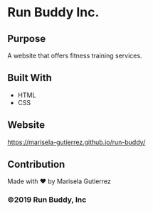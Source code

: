 # Run Buddy Inc.

## Purpose
A website that offers fitness training services.

## Built With
* HTML
* CSS

## Website
https://marisela-gutierrez.github.io/run-buddy/

## Contribution
Made with ❤️ by Marisela Gutierrez

### ©️2019 Run Buddy, Inc 
